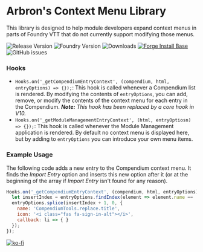 # Arbron's Context Menu Library

This library is designed to help module developers expand context menus in parts of Foundry VTT that do not currently support modifying those menus.

![Release Version](https://img.shields.io/github/v/release/arbron/fvtt-context-menu-library)
![Foundry Version](https://img.shields.io/badge/dynamic/json.svg?url=https://github.com/arbron/fvtt-context-menu-library/releases/latest/download/module.json&label=foundry%20version&query=$.compatibleCoreVersion&colorB=blueviolet)
![Downloads](https://img.shields.io/github/downloads/arbron/fvtt-context-menu-library/total)
[![Forge Install Base](https://img.shields.io/badge/dynamic/json?label=forge%20install%20base&query=package.installs&suffix=%&url=https://forge-vtt.com/api/bazaar/package/arbron-context-menus&colorB=brightgreen)](https://forge-vtt.com/bazaar#package=arbron-context-menus)
![GitHub issues](https://img.shields.io/github/issues/arbron/fvtt-context-menu-library?colorB=red)


### Hooks
- `Hooks.on('_getCompendiumEntryContext', (compendium, html, entryOptions) => {});`: This hook is called whenever a Compendium list is rendered. By modifying the contents of `entryOptions`, you can add, remove, or modify the contents of the context menu for each entry in the Compendium. ***Note:** This hook has been replaced by a core hook in V10.*
- `Hooks.on('_getModuleManagementEntryContext', (html, entryOptiosn) => {});`: This hook is called whenever the Module Management application is rendered. By default no context menu is displayed here, but by adding to `entryOptions` you can introduce your own menu items.


### Example Usage
The following code adds a new entry to the Compendium context menu. It finds the *Import Entry* option and inserts this new option after it (or at the beginning of the array if *Import Entry* isn't found for any reason).

```javascript
Hooks.on('_getCompendiumEntryContext', (compendium, html, entryOptions) => {
  let insertIndex = entryOptions.findIndex(element => element.name == 'COMPENDIUM.ImportEntry');
  entryOptions.splice(insertIndex + 1, 0, {
    name: 'CompendiumTools.replace.title',
    icon: '<i class="fas fa-sign-in-alt"></i>',
    callback: li => { }
  });
});
```


[![ko-fi](https://ko-fi.com/img/githubbutton_sm.svg)](https://ko-fi.com/I2I53RGZS)
